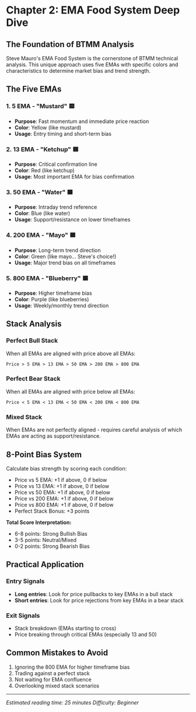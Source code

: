 # Chapter 2: EMA Food System Deep Dive

## The Foundation of BTMM Analysis

Steve Mauro's EMA Food System is the cornerstone of BTMM technical analysis. This unique approach uses five EMAs with specific colors and characteristics to determine market bias and trend strength.

## The Five EMAs

### 1. 5 EMA - "Mustard" 🟨
- **Purpose**: Fast momentum and immediate price reaction
- **Color**: Yellow (like mustard)
- **Usage**: Entry timing and short-term bias

### 2. 13 EMA - "Ketchup" 🟥
- **Purpose**: Critical confirmation line
- **Color**: Red (like ketchup)
- **Usage**: Most important EMA for bias confirmation

### 3. 50 EMA - "Water" 🟦
- **Purpose**: Intraday trend reference
- **Color**: Blue (like water)
- **Usage**: Support/resistance on lower timeframes

### 4. 200 EMA - "Mayo" 🟩
- **Purpose**: Long-term trend direction
- **Color**: Green (like mayo... Steve's choice!)
- **Usage**: Major trend bias on all timeframes

### 5. 800 EMA - "Blueberry" 🟪
- **Purpose**: Higher timeframe bias
- **Color**: Purple (like blueberries)
- **Usage**: Weekly/monthly trend direction

## Stack Analysis

### Perfect Bull Stack
When all EMAs are aligned with price above all EMAs:
```
Price > 5 EMA > 13 EMA > 50 EMA > 200 EMA > 800 EMA
```

### Perfect Bear Stack
When all EMAs are aligned with price below all EMAs:
```
Price < 5 EMA < 13 EMA < 50 EMA < 200 EMA < 800 EMA
```

### Mixed Stack
When EMAs are not perfectly aligned - requires careful analysis of which EMAs are acting as support/resistance.

## 8-Point Bias System

Calculate bias strength by scoring each condition:
- Price vs 5 EMA: +1 if above, 0 if below
- Price vs 13 EMA: +1 if above, 0 if below  
- Price vs 50 EMA: +1 if above, 0 if below
- Price vs 200 EMA: +1 if above, 0 if below
- Price vs 800 EMA: +1 if above, 0 if below
- Perfect Stack Bonus: +3 points

**Total Score Interpretation:**
- 6-8 points: Strong Bullish Bias
- 3-5 points: Neutral/Mixed
- 0-2 points: Strong Bearish Bias

## Practical Application

### Entry Signals
- **Long entries**: Look for price pullbacks to key EMAs in a bull stack
- **Short entries**: Look for price rejections from key EMAs in a bear stack

### Exit Signals
- Stack breakdown (EMAs starting to cross)
- Price breaking through critical EMAs (especially 13 and 50)

## Common Mistakes to Avoid
1. Ignoring the 800 EMA for higher timeframe bias
2. Trading against a perfect stack
3. Not waiting for EMA confluence
4. Overlooking mixed stack scenarios

---
*Estimated reading time: 25 minutes*
*Difficulty: Beginner*